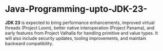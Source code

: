 # Java-Programming-upto-JDK-23-
**JDK 23** is expected to bring performance enhancements, improved virtual threads (Project Loom), better native interoperation (Project Panama), and early features from Project Valhalla for handling primitive and value types. It will also include security updates, tooling improvements, and maintain backward compatibility.
